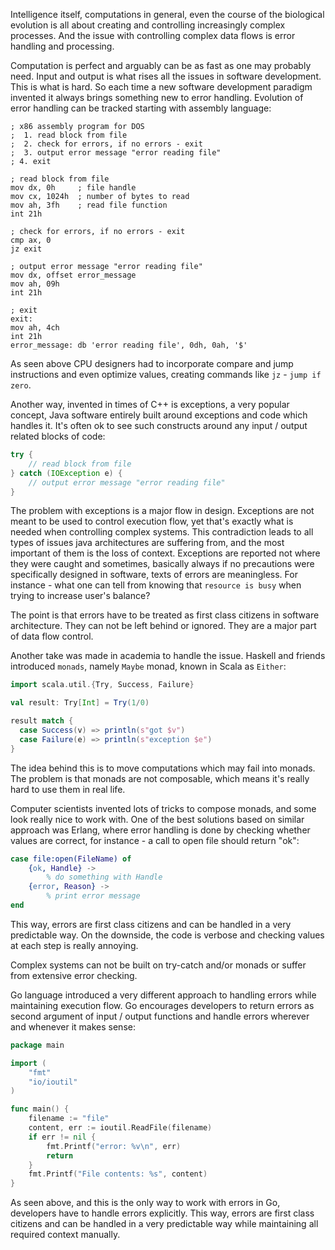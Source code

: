Intelligence itself, computations in general, even the course of the biological evolution is all about creating and controlling increasingly complex processes. And the issue with controlling complex data flows is error handling and processing.

Computation is perfect and arguably can be as fast as one may probably need. Input and output is what rises all the issues in software development. This is what is hard. So each time a new software development paradigm invented it always brings something new to error handling. Evolution of error handling can be tracked starting with assembly language:

```assembly
; x86 assembly program for DOS
;  1. read block from file
;  2. check for errors, if no errors - exit
;  3. output error message "error reading file"
; 4. exit

; read block from file
mov dx, 0h     ; file handle
mov cx, 1024h  ; number of bytes to read
mov ah, 3fh    ; read file function
int 21h

; check for errors, if no errors - exit
cmp ax, 0
jz exit

; output error message "error reading file"
mov dx, offset error_message
mov ah, 09h
int 21h

; exit
exit:
mov ah, 4ch
int 21h
error_message: db 'error reading file', 0dh, 0ah, '$'
```

As seen above CPU designers had to incorporate compare and jump instructions and even optimize values, creating commands like `jz` - `jump if zero`.

Another way, invented in times of C++ is exceptions, a very popular concept, Java software entirely built around exceptions and code which handles it. It's often ok to see such constructs around any input / output related blocks of code:

```java
try {
    // read block from file
} catch (IOException e) {
    // output error message "error reading file"
}
```

The problem with exceptions is a major flow in design. Exceptions are not meant to be used to control execution flow, yet that's exactly what is needed when controlling complex systems. This contradiction leads to all types of issues java architectures are suffering from, and the most important of them is the loss of context. Exceptions are reported not where they were caught and sometimes, basically always if no precautions were specifically designed in software, texts of errors are meaningless. For instance - what one can tell from knowing that `resource is busy` when trying to increase user's balance?

The point is that errors have to be treated as first class citizens in software architecture. They can not be left behind or ignored. They are a major part of data flow control.

Another take was made in academia to handle the issue. Haskell and friends introduced `monads`, namely `Maybe` monad, known in Scala as `Either`:

```scala
import scala.util.{Try, Success, Failure}

val result: Try[Int] = Try(1/0)

result match {
  case Success(v) => println(s"got $v")
  case Failure(e) => println(s"exception $e")
}
```

The idea behind this is to move computations which may fail into monads. The problem is that monads are not composable, which means it's really hard to use them in real life.

Computer scientists invented lots of tricks to compose monads, and some look really nice to work with. One of the best solutions based on similar approach was Erlang, where error handling is done by checking whether values are correct, for instance - a call to open file should return "ok":

```erlang
case file:open(FileName) of
    {ok, Handle} ->
        % do something with Handle
    {error, Reason} ->
        % print error message
end
```

This way, errors are first class citizens and can be handled in a very predictable way. On the downside, the code is verbose and checking values at each step is really annoying.

Complex systems can not be built on try-catch and/or monads or suffer from extensive error checking.

Go language introduced a very different approach to handling errors while maintaining execution flow. Go encourages developers to return errors as second argument of input / output functions and handle errors wherever and whenever it makes sense:

```go
package main

import (
	"fmt"
	"io/ioutil"
)

func main() {
	filename := "file"
	content, err := ioutil.ReadFile(filename)
	if err != nil {
		fmt.Printf("error: %v\n", err)
		return
	}
	fmt.Printf("File contents: %s", content)
}
```

As seen above, and this is the only way to work with errors in Go, developers have to handle errors explicitly. This way, errors are first class citizens and can be handled in a very predictable way while maintaining all required context manually.
